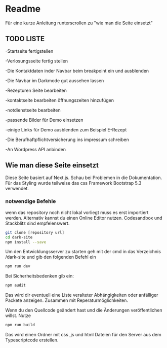 # Readme

Für eine kurze Anleitung runterscrollen zu "wie man die Seite einsetzt"

## TODO LISTE

-Startseite fertigstellen

-Verlosungsseite fertig stellen

-Die Kontaktdaten inder Navbar beim breakpoint ein und ausblenden

-Die Navbar im Darkmode gut aussehen lassen

-Rezepturen Seite bearbeiten

-kontaktseite bearbeiten öffnungszeiten hinzufügen

-notdienstseite bearbeiten

-passende Bilder für Demo einsetzen

-einige Links für Demo ausblenden zum Beispiel E-Rezept

-Die Berufhaftpflichtversicherung ins impressum schreiben

-An Wordpress API anbinden

## Wie man diese Seite einsetzt

Diese Seite basiert auf Next.js. Schau bei Problemen in die Dokumentation.
Für das Styling wurde teilweise das css Framework Bootstrap 5.3 verwendet.

### notwendige Befehle

wenn das repository noch nicht lokal vorliegt muss es erst importiert werden.
Alternativ kannst du einen Online Editor nutzen. Codesandbox und Stackblitz sind empfelenswert.

```sh
git clone [repository url]
cd dark-site
npm install --save
```

Um den Entwicklungsserver zu starten geh mit der cmd in das Verzeichnis /dark-site und gib den folgenden Befehl ein

```sh
npm run dev
```

Bei Sicherheitsbedenken gib ein:

```sh
npm audit
```

Das wird dir eventuell eine Liste veralteter Abhängigkeiten oder anfälliger Packete anzeigen. Zusammen mit Reperaturmöglichkeiten.

Wenn du den Quellcode geändert hast und die Änderungen veröffentlichen willst. Nutze

```sh
npm run build
```

Das wird einen Ordner mit css ,js und html Dateien für den Server aus dem Typescriptcode erstellen.
